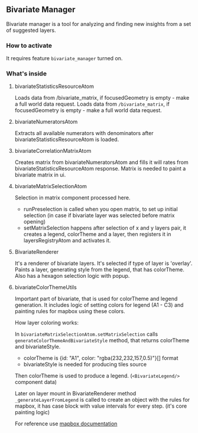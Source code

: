 ## Bivariate Manager

Bivariate manager is a tool for analyzing and finding new insights from a set of suggested layers.

### How to activate

It requires feature `bivariate_manager` turned on.

### What's inside

1. bivariateStatisticsResourceAtom

   Loads data from /bivariate_matrix, if focusedGeometry is empty - make a full world data request.
   Loads data from `/bivariate_matrix`, if focusedGeometry is empty - make a full world data request.
2. bivariateNumeratorsAtom

   Extracts all available numerators with denominators after bivariateStatisticsResourceAtom is loaded.

3. bivariateCorrelationMatrixAtom

   Creates matrix from bivariateNumeratorsAtom and fills it will rates from bivariateStatisticsResourceAtom response.
   Matrix is needed to paint a bivariate matrix in ui.

4. bivariateMatrixSelectionAtom

   Selection in matrix component processed here.

   - runPreselection is called when you open matrix, to set up initial selection (in case if bivariate layer was selected before matrix opening)
   - setMatrixSelection happens after selection of x and y layers pair, it creates a legend, colorTheme and a layer, then registers it in layersRegistryAtom and activates it.

5. BivariateRenderer

   It's a renderer of bivariate layers. It's selected if type of layer is 'overlay'.
   Paints a layer, generating style from the legend, that has colorTheme.
   Also has a hexagon selection logic with popup.

6. bivariateColorThemeUtils

   Important part of bivariate, that is used for colorTheme and legend generation. It includes logic of setting colors for legend (A1 - C3) and painting rules for mapbox using these colors.

   How layer coloring works:

   In `bivariateMatrixSelectionAtom.setMatrixSelection` calls `generateColorThemeAndBivariateStyle` method, that returns colorTheme and bivariateStyle.

   - colorTheme is {id: "A1", color: "rgba(232,232,157,0.5)"}[] format
   - bivariateStyle is needed for producing tiles source

   Then colorTheme is used to produce a legend. (`<BivariateLegend/>` component data)

   Later on layer mount in BivariateRenderer method `_generateLayerFromLegend` is called to create an object with the rules for mapbox, it has case block with value intervals for every step. (it's core painting logic)

   For reference use [mapbox documentation](https://docs.mapbox.com/mapbox-gl-js/style-spec/expressions/)
